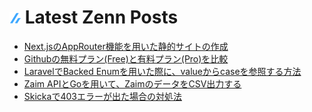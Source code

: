 # ![zenn](/icons/zenn.png) Latest Zenn Posts

<!-- BLOG-POST-LIST:START -->
- [Next.jsのAppRouter機能を用いた静的サイトの作成](https://zenn.dev/hidaka/articles/nextjs-app-router-blog)
- [Githubの無料プラン&lpar;Free&rpar;と有料プラン&lpar;Pro&rpar;を比較](https://zenn.dev/hidaka/articles/compare-github-plans)
- [LaravelでBacked Enumを用いた際に、valueからcaseを参照する方法](https://zenn.dev/hidaka/articles/laravel-enum-backed-enum)
- [Zaim APIとGoを用いて、ZaimのデータをCSV出力する](https://zenn.dev/hidaka/articles/zaim-backup-go)
- [Skickaで403エラーが出た場合の対処法](https://zenn.dev/hidaka/articles/skicka-403-error)
<!-- BLOG-POST-LIST:END -->
